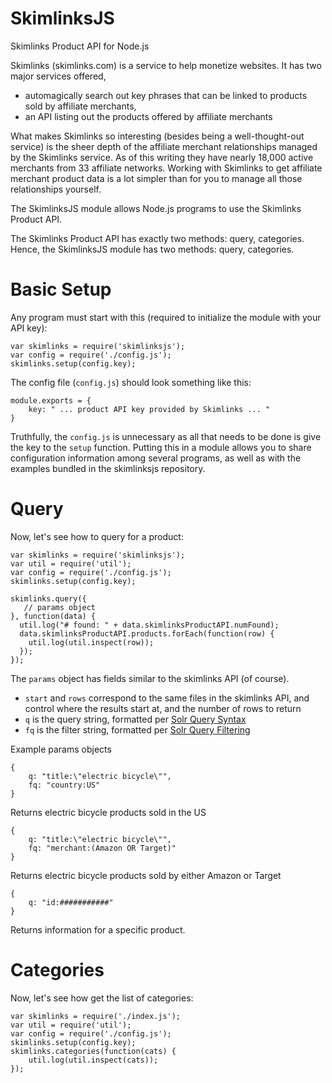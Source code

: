SkimlinksJS
===========

Skimlinks Product API for Node.js

Skimlinks (skimlinks.com) is a service to help monetize websites.  It has two major services offered, 

* automagically search out key phrases that can be linked to products sold by affiliate merchants,
* an API listing out the products offered by affiliate merchants

What makes Skimlinks so interesting (besides being a well-thought-out service) is the sheer depth of the affiliate merchant relationships managed by the Skimlinks service.  As of this writing they have nearly 18,000 active merchants from 33 affiliate networks.  Working with Skimlinks to get affiliate merchant product data is a lot simpler than for you to manage all those relationships yourself.

The SkimlinksJS module allows Node.js programs to use the Skimlinks Product API.

The Skimlinks Product API has exactly two methods: query, categories.  Hence, the SkimlinksJS module has two methods: query, categories.

Basic Setup
===========

Any program must start with this (required to initialize the module with your API key):

    var skimlinks = require('skimlinksjs');
    var config = require('./config.js');
    skimlinks.setup(config.key);

The config file (`config.js`) should look something like this:

    module.exports = {
        key: " ... product API key provided by Skimlinks ... "
    }

Truthfully, the `config.js` is unnecessary as all that needs to be done is give the key to the `setup` function.  Putting this in a module allows you to share configuration information among several programs, as well as with the examples bundled in the skimlinksjs repository.

Query
=====

Now, let's see how to query for a product:

    var skimlinks = require('skimlinksjs');
    var util = require('util');
    var config = require('./config.js');
    skimlinks.setup(config.key);
  
    skimlinks.query({
       // params object
    }, function(data) {
      util.log("# found: " + data.skimlinksProductAPI.numFound);
      data.skimlinksProductAPI.products.forEach(function(row) {
        util.log(util.inspect(row));
      });
    });

The `params` object has fields similar to the skimlinks API (of course).

* `start` and `rows` correspond to the same files in the skimlinks API, and control where the results start at, and the number of rows to return
* `q` is the query string, formatted per [Solr Query Syntax](http://wiki.apache.org/solr/SolrQuerySyntax)
* `fq` is the filter string, formatted per [Solr Query Filtering](http://wiki.apache.org/solr/CommonQueryParameters#fq)

Example params objects

    {
        q: "title:\"electric bicycle\"",
        fq: "country:US"
    }

Returns electric bicycle products sold in the US

    {
        q: "title:\"electric bicycle\"",
        fq: "merchant:(Amazon OR Target)"
    }

Returns electric bicycle products sold by either Amazon or Target

    {
        q: "id:###########"
    }

Returns information for a specific product.

Categories
==========

Now, let's see how get the list of categories:

    var skimlinks = require('./index.js');
    var util = require('util');
    var config = require('./config.js');
    skimlinks.setup(config.key);
    skimlinks.categories(function(cats) {
        util.log(util.inspect(cats));
    });

